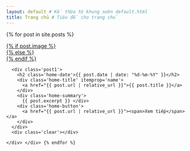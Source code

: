```yaml
---
layout: default # Kế thừa từ khung sườn default.html
title: Trang chủ # Tiêu đề cho trang chủ
---
```


{% for post in site.posts %}
  <div class='post-outer'>
    <div class='post hentry uncustomized-post-template'> <div class='postthumb'>
        <a href="{{ post.url | relative_url }}">
          {% if post.image %}
            <div class='post-thumb' style='background-image: url("{{ post.image | relative_url }}");'></div>
          {% else %}
             <div class='post-thumb' style='background-image: url("/assets/images/default.jpg");'></div>
          {% endif %}
        </a>
      </div>

      <div class='post1'>
        <h2 class='home-date'>{{ post.date | date: "%d-%m-%Y" }}</h2>
        <div class='home-title' itemprop='name'>
          <a href="{{ post.url | relative_url }}">{{ post.title }}</a>
        </div>
        <div class='home-summary'>
          {{ post.excerpt }} </div>
        <div class='home-button'>
          <a href="{{ post.url | relative_url }}"><span>Xem tiếp</span></a>
        </div>
      </div>
      <div class='clear'></div>

    </div> </div> {% endfor %}

